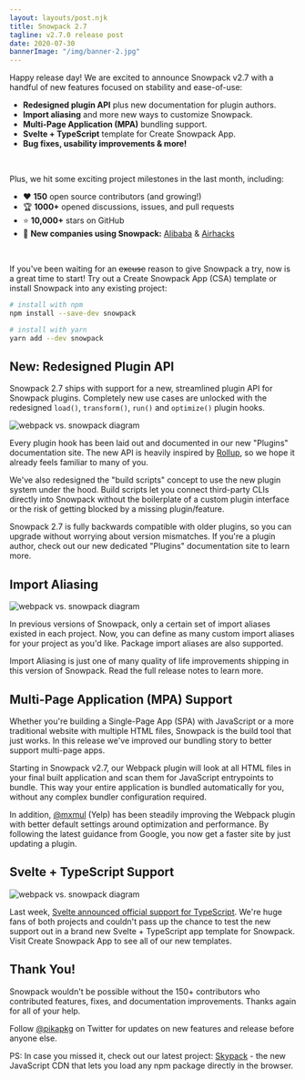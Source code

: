 ```yaml
---
layout: layouts/post.njk
title: Snowpack 2.7
tagline: v2.7.0 release post
date: 2020-07-30
bannerImage: "/img/banner-2.jpg"
---
```


Happy release day! We are excited to announce Snowpack v2.7 with a handful of new features focused on stability and ease-of-use:

- **Redesigned plugin API** plus new documentation for plugin authors.
- **Import aliasing** and more new ways to customize Snowpack.
- **Multi-Page Application (MPA)** bundling support.
- **Svelte + TypeScript** template for Create Snowpack App.
- **Bug fixes, usability improvements & more!**

<br/>

Plus, we hit some exciting project milestones in the last month, including:

- ❤️  **150** open source contributors (and growing!)
- 🏆 **1000+** opened discussions, issues, and pull requests
- ⭐️ **10,000+** stars on GitHub
- 👋 **New companies using Snowpack:** [Alibaba](https://www.1688.com/) & [Airhacks](https://airhacks.com/)

<br/>

If you've been waiting for an ~~excuse~~ reason to give Snowpack a try, now is a great time to start! Try out a Create Snowpack App (CSA) template or install Snowpack into any existing project:

``` bash
# install with npm
npm install --save-dev snowpack

# install with yarn
yarn add --dev snowpack
```

## New: Redesigned Plugin API

Snowpack 2.7 ships with support for a new, streamlined plugin API for Snowpack plugins. Completely new use cases are unlocked with the redesigned `load()`, `transform()`, `run()` and `optimize()` plugin hooks.

![webpack vs. snowpack diagram](/img/snowpack-27-screenshot-1.png)

Every plugin hook has been laid out and documented in our new "Plugins" documentation site. The new API is heavily inspired by [Rollup](https://rollupjs.org/), so we hope it already feels familiar to many of you.

We've also redesigned the "build scripts" concept to use the new plugin system under the hood. Build scripts let you connect third-party CLIs directly into Snowpack without the boilerplate of a custom plugin interface or the risk of getting blocked by a missing plugin/feature.

Snowpack 2.7 is fully backwards compatible with older plugins, so you can upgrade without worrying about version mismatches. If you're a plugin author, check out our new dedicated "Plugins" documentation site to learn more.

## Import Aliasing

![webpack vs. snowpack diagram](/img/snowpack-27-screenshot-2.png)

In previous versions of Snowpack, only a certain set of import aliases existed in each project. Now, you can define as many custom import aliases for your project as you'd like. Package import aliases are also supported.

Import Aliasing is just one of many quality of life improvements shipping in this version of Snowpack. Read the full release notes to learn more.

## Multi-Page Application (MPA) Support

Whether you're building a Single-Page App (SPA) with JavaScript or a more traditional website with multiple HTML files, Snowpack is the build tool that just works. In this release we've improved our bundling story to better support multi-page apps.

Starting in Snowpack v2.7, our Webpack plugin will look at all HTML files in your final built application and scan them for JavaScript entrypoints to bundle. This way your entire application is bundled automatically for you, without any complex bundler configuration required.

In addition, [@mxmul](https://github.com/mxmul) (Yelp) has been steadily improving the Webpack plugin with better default settings around optimization and performance. By following the latest guidance from Google, you now get a faster site by just updating a plugin.

## Svelte + TypeScript Support

![webpack vs. snowpack diagram](/img/svelte-ts.png)

Last week, [Svelte announced official support for TypeScript](https://svelte.dev/blog/svelte-and-typescript). We're huge fans of both projects and couldn't pass up the chance to test the new support out in a brand new Svelte + TypeScript app template for Snowpack. Visit Create Snowpack App to see all of our new templates.

## Thank You!

Snowpack wouldn't be possible without the 150+ contributors who contributed features, fixes, and documentation improvements. Thanks again for all of your help.

Follow [@pikapkg](https://twitter.com/pikapkg) on Twitter for updates on new features and release before anyone else.

PS: In case you missed it, check out our latest project: [Skypack](https://www.skypack.dev/) - the new JavaScript CDN that lets you load any npm package directly in the browser.